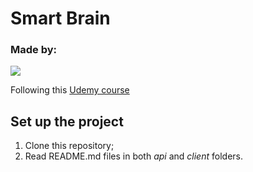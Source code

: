 # Smart Brain

### Made by:
[![](https://avatars1.githubusercontent.com/u/8987819?v=3&s=150)](https://github.com/DajanaS "Dajana Stojchevska")

Following this [Udemy course](https://www.udemy.com/the-complete-junior-to-senior-web-developer-roadmap)

## Set up the project
1. Clone this repository;
2. Read README.md files in both *api* and *client* folders.
